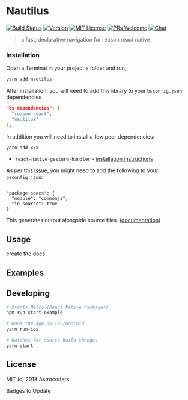 # Nautilus

[![Build Status][build-badge]][build]
[![Version][version-badge]][package]
[![MIT License][license-badge]][license]
[![PRs Welcome][prs-welcome-badge]][prs-welcome]
[![Chat][chat-badge]][chat]

> a fast, declarative navigation for reason react native

### Installation

Open a Terminal in your project's folder and run,

```sh
yarn add nautilus
```

After installation, you will need to add this library to your `bsconfig.json` dependencies

```json
"bs-dependencies": [
  "reason-react",
  "nautilus"
],
```

In addition you will need to install a few peer dependencies:

```sh
yarn add xxx
```

* `react-native-gesture-handler` - [installation instructions](https://github.com/kmagiera/react-native-gesture-handler#installation)

As per [this issue](https://github.com/callstackincubator/rebolt-navigation/issues/103), you might need to add the following to your `bsconfig.json`:

```

"package-specs": {
  "module": "commonjs",
  "in-source": true
}

```
This generates output alongside source files. ([documentation](https://bucklescript.github.io/docs/en/build-configuration.html#package-specs))


## Usage

create the docs

## Examples


## Developing

```sh
# Starts Metro (React Native Packager)
npm run start-example

# Runs the app on iOS/Android
yarn run-ios

# Watches for source build changes
yarn start
```

## License

MIT (c) 2018 Astrocoders

Badges to Update
<!-- badges -->
[build-badge]: https://img.shields.io/circleci/project/github/callstackincubator/rebolt-navigation/master.svg?style=flat-square
[build]: https://circleci.com/gh/callstackincubator/rebolt-navigation
[version-badge]: https://img.shields.io/npm/v/rebolt-navigation.svg?style=flat-square
[package]: https://www.npmjs.com/package/rebolt-navigation
[license-badge]: https://img.shields.io/npm/l/rebolt-navigation.svg?style=flat-square
[license]: https://opensource.org/licenses/MIT
[prs-welcome-badge]: https://img.shields.io/badge/PRs-welcome-brightgreen.svg?style=flat-square
[prs-welcome]: http://makeapullrequest.com
[chat-badge]: https://img.shields.io/discord/426714625279524876.svg?style=flat-square&colorB=758ED3
[chat]: https://discord.gg/zwR2Cdh
